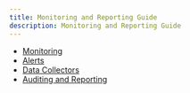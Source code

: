 ```yaml
---
title: Monitoring and Reporting Guide
description: Monitoring and Reporting Guide
---
```


- [Monitoring](01-monitoring.md)
- [Alerts](alerts-settings.md)
- [Data Collectors](data-collectors.md)
- [Auditing and Reporting](02-auditing-and-reporting.md)
